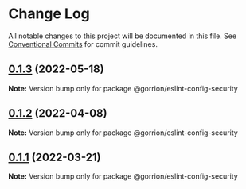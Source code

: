 # Change Log

All notable changes to this project will be documented in this file.
See [Conventional Commits](https://conventionalcommits.org) for commit guidelines.

## [0.1.3](https://github.com/gorrion-io/eslint/compare/@gorrion/eslint-config-security@0.1.2...@gorrion/eslint-config-security@0.1.3) (2022-05-18)

**Note:** Version bump only for package @gorrion/eslint-config-security





## [0.1.2](https://github.com/gorrion-io/eslint/compare/@gorrion/eslint-config-security@0.1.1...@gorrion/eslint-config-security@0.1.2) (2022-04-08)

**Note:** Version bump only for package @gorrion/eslint-config-security





## [0.1.1](https://github.com/gorrion-io/eslint/compare/@gorrion/eslint-config-security@0.1.0...@gorrion/eslint-config-security@0.1.1) (2022-03-21)

**Note:** Version bump only for package @gorrion/eslint-config-security
